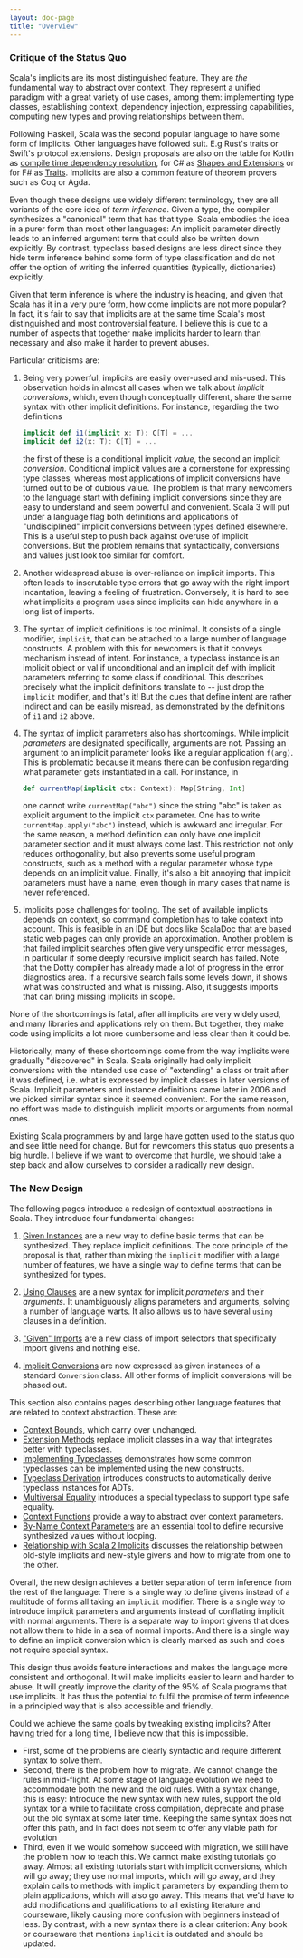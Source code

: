 ```yaml
---
layout: doc-page
title: "Overview"
---
```


### Critique of the Status Quo

Scala's implicits are its most distinguished feature. They are _the_ fundamental way to abstract over context. They represent a unified paradigm with a great variety of use cases, among them: implementing type classes, establishing context, dependency injection, expressing capabilities, computing new types and proving relationships between them.

Following Haskell, Scala was the second popular language to have some form of implicits. Other languages have followed suit. E.g Rust's traits or Swift's protocol extensions. Design proposals are also on the table for Kotlin as [compile time dependency resolution](https://github.com/Kotlin/KEEP/blob/e863b25f8b3f2e9b9aaac361c6ee52be31453ee0/proposals/compile-time-dependency-resolution.md), for C# as [Shapes and Extensions](https://github.com/dotnet/csharplang/issues/164)
or for F# as [Traits](https://github.com/MattWindsor91/visualfsharp/blob/hackathon-vs/examples/fsconcepts.md). Implicits are also a common feature of theorem provers such as Coq or Agda.

Even though these designs use widely different terminology, they are all variants of the core idea of _term inference_. Given a type, the compiler synthesizes a "canonical" term that has that type. Scala embodies the idea in a purer form than most other languages: An implicit parameter directly leads to an inferred argument term that could also be written down explicitly. By contrast, typeclass based designs are less direct since they hide term inference behind some form of type classification and do not offer the option of writing the inferred quantities (typically, dictionaries) explicitly.

Given that term inference is where the industry is heading, and given that Scala has it in a very pure form, how come implicits are not more popular? In fact, it's fair to say that implicits are at the same time Scala's most distinguished and most controversial feature. I believe this is due to a number of aspects that together make implicits harder to learn than necessary and also make it harder to prevent abuses.

Particular criticisms are:

1. Being very powerful, implicits are easily over-used and mis-used. This observation holds in almost all cases when we talk about _implicit conversions_, which, even though conceptually different, share the same syntax with other implicit definitions. For instance, regarding the two definitions

    ```scala
    implicit def i1(implicit x: T): C[T] = ...
    implicit def i2(x: T): C[T] = ...
    ```

   the first of these is a conditional implicit _value_, the second an implicit _conversion_. Conditional implicit values are a cornerstone for expressing type classes, whereas most applications of implicit conversions have turned out to be of dubious value. The problem is that many newcomers to the language start with defining implicit conversions since they are easy to understand and seem powerful and convenient. Scala 3 will put under a language flag both definitions and applications of "undisciplined" implicit conversions between types defined elsewhere. This is a useful step to push back against overuse of implicit conversions. But the problem remains that syntactically, conversions and values just look too similar for comfort.

 2. Another widespread abuse is over-reliance on implicit imports. This often leads to inscrutable type errors that go away with the right import incantation, leaving a feeling of frustration. Conversely, it is hard to see what implicits a program uses since implicits can hide anywhere in a long list of imports.

 3. The syntax of implicit definitions is too minimal. It consists of a single modifier, `implicit`, that can be attached to a large number of language constructs. A problem with this for newcomers is that it conveys mechanism instead of intent. For instance, a typeclass instance is an implicit object or val if unconditional and an implicit def with implicit parameters referring to some class if conditional. This describes precisely what the implicit definitions translate to -- just drop the `implicit` modifier, and that's it! But the cues that define intent are rather indirect and can be easily misread, as demonstrated by the definitions of `i1` and `i2` above.

 4. The syntax of implicit parameters also has shortcomings. While implicit _parameters_ are designated specifically, arguments are not. Passing an argument to an implicit parameter looks like a regular application `f(arg)`. This is problematic because it means there can be confusion regarding what parameter gets instantiated in a call. For instance, in
    ```scala
    def currentMap(implicit ctx: Context): Map[String, Int]
    ```
    one cannot write `currentMap("abc")` since the string "abc" is taken as explicit argument to the implicit `ctx` parameter. One has to write `currentMap.apply("abc")` instead, which is awkward and irregular. For the same reason, a method definition can only have one implicit parameter section and it must always come last. This restriction not only reduces orthogonality, but also prevents some useful program constructs, such as a method with a regular parameter whose type depends on an implicit value. Finally, it's also a bit annoying that implicit parameters must have a name, even though in many cases that name is never referenced.

 5. Implicits pose challenges for tooling. The set of available implicits depends on context, so command completion has to take context into account. This is feasible in an IDE but docs like ScalaDoc that are based static web pages can only provide an approximation. Another problem is that failed implicit searches often give very unspecific error messages, in particular if some deeply recursive implicit search has failed. Note that the Dotty compiler has already made a lot of progress in the error diagnostics area. If a recursive search fails some levels down, it shows what was constructed and what is missing. Also, it suggests imports that can bring missing implicits in scope.

None of the shortcomings is fatal, after all implicits are very widely used, and many libraries and applications rely on them. But together, they make code using implicits a lot more cumbersome and less clear than it could be.

Historically, many of these shortcomings come from the way implicits were gradually "discovered" in Scala. Scala originally had only implicit conversions with the intended use case of "extending" a class or trait after it was defined, i.e. what is expressed by implicit classes in later versions of Scala. Implicit parameters and instance definitions came later in 2006 and we picked similar syntax since it seemed convenient. For the same reason, no effort was made to distinguish implicit imports or arguments from normal ones.

Existing Scala programmers by and large have gotten used to the status quo and see little need for change. But for newcomers this status quo presents a big hurdle. I believe if we want to overcome that hurdle, we should take a step back and allow ourselves to consider a radically new design.

### The New Design

The following pages introduce a redesign of contextual abstractions in Scala. They introduce four fundamental changes:

 1. [Given Instances](./givens.md) are a new way to define basic terms that can be synthesized.  They replace implicit definitions. The core principle of the proposal is that, rather than mixing the `implicit` modifier with a large number of features, we have a single way to define terms that can be synthesized for types.

 2. [Using Clauses](./context-parameters.md) are a new syntax for implicit _parameters_ and their _arguments_. It unambiguously aligns parameters and arguments, solving a number of language warts. It also allows us to have several `using` clauses in a definition.

 3. ["Given" Imports](./given-imports.md) are a new class of import selectors that specifically import
    givens and nothing else.

 4. [Implicit Conversions](./conversions.md) are now expressed as given instances of a standard `Conversion` class. All other forms of implicit conversions will be phased out.

This section also contains pages describing other language features that are related to context abstraction. These are:

 - [Context Bounds](./context-bounds.md), which carry over unchanged.
 - [Extension Methods](./extension-methods.md) replace implicit classes in a way that integrates better with typeclasses.
 - [Implementing Typeclasses](./typeclasses.md) demonstrates how some common typeclasses can be implemented using the new constructs.
 - [Typeclass Derivation](./derivation.md) introduces constructs to automatically derive typeclass instances for ADTs.
 - [Multiversal Equality](./multiversal-equality.md) introduces a special typeclass to support type safe equality.
 - [Context Functions](./context-functions.md) provide a way to abstract over context parameters.
 - [By-Name Context Parameters](./by-name-context-parameters.md) are an essential tool to define recursive synthesized values without looping.
 - [Relationship with Scala 2 Implicits](./relationship-implicits.md) discusses the relationship between old-style implicits and new-style givens and how to migrate from one to the other.

Overall, the new design achieves a better separation of term inference from the rest of the language: There is a single way to define givens instead of a multitude of forms all taking an `implicit` modifier. There is a single way to introduce implicit parameters and arguments instead of conflating implicit with normal arguments. There is a separate way to import givens that does not allow them to hide in a sea of normal imports. And there is a single way to define an implicit conversion which is clearly marked as such and does not require special syntax.

This design thus avoids feature interactions and makes the language more consistent and orthogonal. It will make implicits easier to learn and harder to abuse. It will greatly improve the clarity of the 95% of Scala programs that use implicits. It has thus the potential to fulfil the promise of term inference in a principled way that is also accessible and friendly.

Could we achieve the same goals by tweaking existing implicits? After having tried for a long time, I believe now that this is impossible.

 - First, some of the problems are clearly syntactic and require different syntax to solve them.
 - Second, there is the problem how to migrate. We cannot change the rules in mid-flight. At some stage of language evolution we need to accommodate both the new and the old rules. With a syntax change, this is easy: Introduce the new syntax with new rules, support the old syntax for a while to facilitate cross compilation, deprecate and phase out the old syntax at some later time. Keeping the same syntax does not offer this path, and in fact does not seem to offer any viable path for evolution
 - Third, even if we would somehow succeed with migration, we still have the problem
 how to teach this. We cannot make existing tutorials go away. Almost all existing tutorials start with implicit conversions, which will go away; they use normal imports, which will go away, and they explain calls to methods with implicit parameters by expanding them to plain applications, which will also go away. This means that we'd have
 to add modifications and qualifications to all existing literature and courseware, likely causing more confusion with beginners instead of less. By contrast, with a new syntax there is a clear criterion: Any book or courseware that mentions `implicit` is outdated and should be updated.

